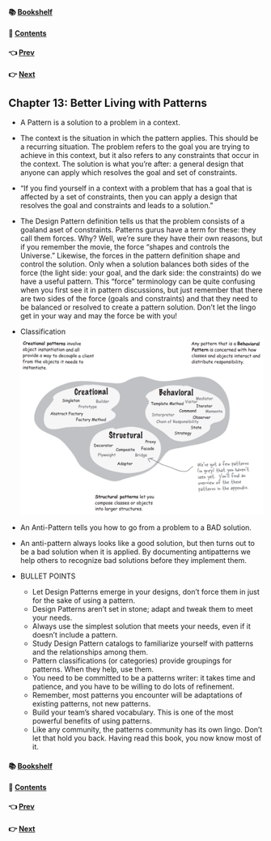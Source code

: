 #### &#x1F4DA; [Bookshelf](../)
#### &#x1F4DC; [Contents](./README.md#contents)
#### &#x1F448; [Prev](./Ch12_Compound_Patterns.md)
#### &#x1F449; [Next](./Ch14_Appendix.md)

## Chapter 13: Better Living with Patterns

- A Pattern is a solution to a problem in a context.

- The context is the situation in which the pattern applies. This should be a recurring situation. The problem refers to the goal you are trying to achieve in this context, but it also refers to any constraints that occur in the context. The solution is what you’re after: a general design that anyone can apply which resolves the goal and set of constraints.

- “If you find yourself in a context with a problem that has a goal that is affected by a set of constraints, then you can apply a design that resolves the goal and constraints and leads to a solution.”

- The Design Pattern definition tells us that the problem consists of a goaland aset of constraints. Patterns gurus have a term for these: they call them forces. Why? Well, we’re sure they have their own reasons, but if you remember the movie, the force “shapes and controls the Universe.” Likewise, the forces in the pattern definition shape and control the solution. Only when a solution balances both sides of the force (the light side: your goal, and the dark side: the constraints) do we have a useful pattern. This “force” terminology can be quite confusing when you first see it in pattern discussions, but just remember that there are two sides of the force (goals and constraints) and that they need to be balanced or resolved to create a pattern solution. Don’t let the lingo get in your way and may the force be with you! 

- Classification  
![alt text](res/fig_13_1_Classification.PNG)  

- An Anti-Pattern tells you how to go from a problem to a BAD solution.

- An anti-pattern always looks like a good solution, but then turns out to be a bad solution when it is applied. By documenting antipatterns we help others to recognize bad solutions before they implement them.

- BULLET POINTS
	- Let Design Patterns emerge in your designs, don’t force them in just for the sake of using a pattern.
	- Design Patterns aren’t set in stone; adapt and tweak them to meet your needs.
	- Always use the simplest solution that meets your needs, even if it doesn’t include a pattern.
	- Study Design Pattern catalogs to familiarize yourself with patterns and the relationships among them.
	- Pattern classifications (or categories) provide groupings for patterns. When they help, use them.
	- You need to be committed to be a patterns writer: it takes time and patience, and you have to be willing to do lots of refinement.
	- Remember, most patterns you encounter will be adaptations of existing patterns, not new patterns.
	- Build your team’s shared vocabulary. This is one of the most powerful benefits of using patterns.
	- Like any community, the patterns community has its own lingo. Don’t let that hold you back. Having read this book, you now know most of it.

#### &#x1F4DA; [Bookshelf](../)
#### &#x1F4DC; [Contents](./README.md#contents)
#### &#x1F448; [Prev](./Ch12_Compound_Patterns.md)
#### &#x1F449; [Next](./Ch14_Appendix.md)